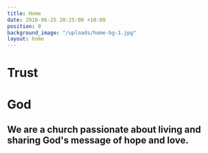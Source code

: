 ```yaml
---
title: Home
date: 2016-06-25 20:25:00 +10:00
position: 0
background_image: "/uploads/home-bg-1.jpg"
layout: home
---
```


# Trust

# God

## We are a church passionate about living and sharing God's message of hope and love.
